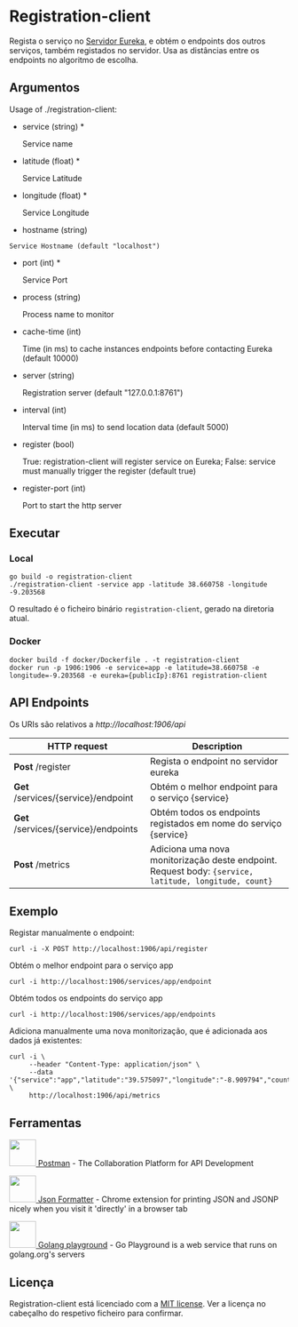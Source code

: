 # Registration-client

Regista o serviço no [Servidor Eureka](../registration-server), e obtém o endpoints dos outros serviços, também registados no servidor.
Usa as distâncias entre os endpoints no algoritmo de escolha.

## Argumentos

Usage of ./registration-client:

  - service (string) *
  
    Service name

  - latitude (float) *
  
    Service Latitude
    
  - longitude (float) *
  
    Service Longitude

   - hostname (string)
     
    Service Hostname (default "localhost")
   
  - port (int) *
  
    Service Port

  - process (string)
  
    Process name to monitor
    
  - cache-time (int)
  
    Time (in ms) to cache instances endpoints before contacting Eureka (default 10000)
  
  - server (string)
  
    Registration server (default "127.0.0.1:8761")
        
  - interval (int)
  
    Interval time (in ms) to send location data (default 5000)
    
  - register (bool)
  
    True: registration-client will register service on Eureka; False: service must manually trigger the register (default true)

  - register-port (int)
  
    Port to start the http server

## Executar

### Local

```shell script
go build -o registration-client
./registration-client -service app -latitude 38.660758 -longitude -9.203568
```

O resultado é o ficheiro binário `registration-client`, gerado na diretoria atual.

### Docker

```shell script
docker build -f docker/Dockerfile . -t registration-client
docker run -p 1906:1906 -e service=app -e latitude=38.660758 -e longitude=-9.203568 -e eureka={publicIp}:8761 registration-client
```

## API Endpoints

Os URIs são relativos a *http://localhost:1906/api*

HTTP request | Description
------------ | -------------
**Post** /register | Regista o endpoint no servidor eureka
**Get** /services/{service}/endpoint | Obtém o melhor endpoint para o serviço {service}
**Get** /services/{service}/endpoints | Obtém todos os endpoints registados em nome do serviço {service}
**Post** /metrics | Adiciona uma nova monitorização deste endpoint. Request body: `{service, latitude, longitude, count}`

## Exemplo

Registar manualmente o endpoint:
```shell script
curl -i -X POST http://localhost:1906/api/register
```

Obtém o melhor endpoint para o serviço app
```shell script
curl -i http://localhost:1906/services/app/endpoint
```

Obtém todos os endpoints do serviço app
```shell script
curl -i http://localhost:1906/services/app/endpoints
```

Adiciona manualmente uma nova monitorização, que é adicionada aos dados já existentes:
```shell script
curl -i \
     --header "Content-Type: application/json" \
     --data '{"service":"app","latitude":"39.575097","longitude":"-8.909794","count":"1"}' \
     http://localhost:1906/api/metrics
```

## Ferramentas

[<img src="https://i.imgur.com/DBrGTaL.png" alt="" width="48" height="48"> Postman](https://www.postman.com/) - The Collaboration Platform for API Development

[<img src="https://i.imgur.com/M7dKRag.png" alt="" width="48" height="48"> Json Formatter](https://chrome.google.com/webstore/detail/json-formatter/bcjindcccaagfpapjjmafapmmgkkhgoa?hl=en) - Chrome extension for printing JSON and JSONP nicely when you visit it 'directly' in a browser tab

[<img src="https://i.imgur.com/LvZ3Anc.png" alt="" width="48" height="48"> Golang playground](https://play.golang.org/) - Go Playground is a web service that runs on golang.org's servers

## Licença

Registration-client está licenciado com a [MIT license](../LICENSE). Ver a licença no cabeçalho do respetivo ficheiro para confirmar.